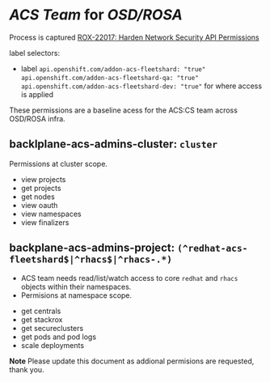 # *ACS Team* for *OSD/ROSA*

Process is captured [ROX-22017: Harden Network Security API Permissions](https://docs.google.com/document/d/1lyzFjK51py6o62zS5ErPFLbCNVJfq4e5PvVI2Y2z0Mg/edit)

label selectors:
* label `api.openshift.com/addon-acs-fleetshard: "true"`
        `api.openshift.com/addon-acs-fleetshard-qa: "true"`
        `api.openshift.com/addon-acs-fleetshard-dev: "true"` for where access is applied

These permissions are a baseline acess for the ACS:CS team across OSD/ROSA infra.

## backlplane-acs-admins-cluster: `cluster`
Permissions at cluster scope. 

* view projects
* get projects
* get nodes
* view oauth
* view namespaces
* view finalizers

## backplane-acs-admins-project: `(^redhat-acs-fleetshard$|^rhacs$|^rhacs-.*)`
- ACS team needs read/list/watch access to core `redhat` and `rhacs` objects within their namespaces.
- Permisions at namespace scope.

* get centrals
* get stackrox
* get secureclusters
* get pods and pod logs
* scale deployments

**Note** Please update this document as addional permisions are requested, thank you.